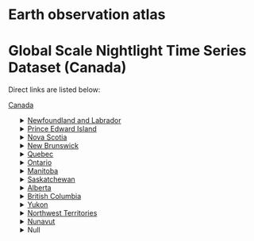 # Earth observation atlas
 # Global Scale Nightlight Time Series Dataset (Canada)
Direct links are listed below:

<a href="https://eoatlas-nightlight.s3.amazonaws.com/eoatlas-monthly-nightlight-00039.csv">Canada</a>
<ul>
<details>
<summary><a href="https://eoatlas-nightlight.s3.amazonaws.com/eoatlas-monthly-nightlight-00834.csv">Newfoundland and Labrador</a></summary>
<ul>
<ol>
</ul>
</ol>
</details>
<details>
<summary><a href="https://eoatlas-nightlight.s3.amazonaws.com/eoatlas-monthly-nightlight-00835.csv">Prince Edward Island</a></summary>
<ul>
<ol>
</ul>
</ol>
</details>
<details>
<summary><a href="https://eoatlas-nightlight.s3.amazonaws.com/eoatlas-monthly-nightlight-00836.csv">Nova Scotia</a></summary>
<ul>
<ol>
</ul>
</ol>
</details>
<details>
<summary><a href="https://eoatlas-nightlight.s3.amazonaws.com/eoatlas-monthly-nightlight-00837.csv">New Brunswick</a></summary>
<ul>
<ol>
</ul>
</ol>
</details>
<details>
<summary><a href="https://eoatlas-nightlight.s3.amazonaws.com/eoatlas-monthly-nightlight-00838.csv">Quebec</a></summary>
<ul>
<ol>
</ul>
</ol>
</details>
<details>
<summary><a href="https://eoatlas-nightlight.s3.amazonaws.com/eoatlas-monthly-nightlight-00839.csv">Ontario</a></summary>
<ul>
<ol>
</ul>
</ol>
</details>
<details>
<summary><a href="https://eoatlas-nightlight.s3.amazonaws.com/eoatlas-monthly-nightlight-00840.csv">Manitoba</a></summary>
<ul>
<ol>
<li><a href="https://eoatlas-nightlight.s3.amazonaws.com/eoatlas-monthly-nightlight-18655.csv">Southeast / Sud-est</a></li><li><a href="https://eoatlas-nightlight.s3.amazonaws.com/eoatlas-monthly-nightlight-18656.csv">South Central / Centre sud</a></li><li><a href="https://eoatlas-nightlight.s3.amazonaws.com/eoatlas-monthly-nightlight-18657.csv">Southwest / Sud-ouest</a></li><li><a href="https://eoatlas-nightlight.s3.amazonaws.com/eoatlas-monthly-nightlight-18658.csv">North Central / Centre nord</a></li><li><a href="https://eoatlas-nightlight.s3.amazonaws.com/eoatlas-monthly-nightlight-18659.csv">Winnipeg</a></li><li><a href="https://eoatlas-nightlight.s3.amazonaws.com/eoatlas-monthly-nightlight-18660.csv">Interlake</a></li><li><a href="https://eoatlas-nightlight.s3.amazonaws.com/eoatlas-monthly-nightlight-18661.csv">Parklands</a></li><li><a href="https://eoatlas-nightlight.s3.amazonaws.com/eoatlas-monthly-nightlight-18662.csv">North / Nord</a></li></ul>
</ol>
</details>
<details>
<summary><a href="https://eoatlas-nightlight.s3.amazonaws.com/eoatlas-monthly-nightlight-00841.csv">Saskatchewan</a></summary>
<ul>
<ol>
<li><a href="https://eoatlas-nightlight.s3.amazonaws.com/eoatlas-monthly-nightlight-18663.csv">Regina--Moose Mountain</a></li><li><a href="https://eoatlas-nightlight.s3.amazonaws.com/eoatlas-monthly-nightlight-18664.csv">Swift Current--Moose Jaw</a></li><li><a href="https://eoatlas-nightlight.s3.amazonaws.com/eoatlas-monthly-nightlight-18665.csv">Saskatoon--Biggar</a></li><li><a href="https://eoatlas-nightlight.s3.amazonaws.com/eoatlas-monthly-nightlight-18666.csv">Yorkton--Melville</a></li><li><a href="https://eoatlas-nightlight.s3.amazonaws.com/eoatlas-monthly-nightlight-18667.csv">Prince Albert</a></li><li><a href="https://eoatlas-nightlight.s3.amazonaws.com/eoatlas-monthly-nightlight-18668.csv">Northern / Nord</a></li></ul>
</ol>
</details>
<details>
<summary><a href="https://eoatlas-nightlight.s3.amazonaws.com/eoatlas-monthly-nightlight-00842.csv">Alberta</a></summary>
<ul>
<ol>
<li><a href="https://eoatlas-nightlight.s3.amazonaws.com/eoatlas-monthly-nightlight-18669.csv">Lethbridge--Medicine Hat</a></li><li><a href="https://eoatlas-nightlight.s3.amazonaws.com/eoatlas-monthly-nightlight-18670.csv">Camrose--Drumheller</a></li><li><a href="https://eoatlas-nightlight.s3.amazonaws.com/eoatlas-monthly-nightlight-18671.csv">Calgary</a></li><li><a href="https://eoatlas-nightlight.s3.amazonaws.com/eoatlas-monthly-nightlight-18672.csv">Banff--Jasper--Rocky Mountain*</a></li><li><a href="https://eoatlas-nightlight.s3.amazonaws.com/eoatlas-monthly-nightlight-18673.csv">Red Deer</a></li><li><a href="https://eoatlas-nightlight.s3.amazonaws.com/eoatlas-monthly-nightlight-18674.csv">Edmonton</a></li><li><a href="https://eoatlas-nightlight.s3.amazonaws.com/eoatlas-monthly-nightlight-18675.csv">Athabasca--Grande Prairie--Pe*</a></li><li><a href="https://eoatlas-nightlight.s3.amazonaws.com/eoatlas-monthly-nightlight-18676.csv">Wood Buffalo--Cold Lake</a></li></ul>
</ol>
</details>
<details>
<summary><a href="https://eoatlas-nightlight.s3.amazonaws.com/eoatlas-monthly-nightlight-00843.csv">British Columbia</a></summary>
<ul>
<ol>
</ul>
</ol>
</details>
<details>
<summary><a href="https://eoatlas-nightlight.s3.amazonaws.com/eoatlas-monthly-nightlight-00844.csv">Yukon</a></summary>
<ul>
<ol>
<li><a href="https://eoatlas-nightlight.s3.amazonaws.com/eoatlas-monthly-nightlight-18685.csv">Yukon</a></li></ul>
</ol>
</details>
<details>
<summary><a href="https://eoatlas-nightlight.s3.amazonaws.com/eoatlas-monthly-nightlight-00845.csv">Northwest Territories</a></summary>
<ul>
<ol>
</ul>
</ol>
</details>
<details>
<summary><a href="https://eoatlas-nightlight.s3.amazonaws.com/eoatlas-monthly-nightlight-00846.csv">Nunavut</a></summary>
<ul>
<ol>
</ul>
</ol>
</details>
<details>
<summary>Null</summary>
<ul>
<ol>
<li><a href="https://eoatlas-nightlight.s3.amazonaws.com/eoatlas-monthly-nightlight-18612.csv">Avalon Peninsula</a></li><li><a href="https://eoatlas-nightlight.s3.amazonaws.com/eoatlas-monthly-nightlight-18613.csv">South Coast--Burin Peninsula *</a></li><li><a href="https://eoatlas-nightlight.s3.amazonaws.com/eoatlas-monthly-nightlight-18614.csv">West Coast--Northern Peninsul*</a></li><li><a href="https://eoatlas-nightlight.s3.amazonaws.com/eoatlas-monthly-nightlight-18615.csv">Notre Dame--Central Bonavista*</a></li><li><a href="https://eoatlas-nightlight.s3.amazonaws.com/eoatlas-monthly-nightlight-18616.csv">Prince Edward Island / Île-du</a></li><li><a href="https://eoatlas-nightlight.s3.amazonaws.com/eoatlas-monthly-nightlight-18617.csv">Cape Breton</a></li><li><a href="https://eoatlas-nightlight.s3.amazonaws.com/eoatlas-monthly-nightlight-18618.csv">North Shore / Côte-nord</a></li><li><a href="https://eoatlas-nightlight.s3.amazonaws.com/eoatlas-monthly-nightlight-18619.csv">Annapolis Valley</a></li><li><a href="https://eoatlas-nightlight.s3.amazonaws.com/eoatlas-monthly-nightlight-18620.csv">Southern / Sud</a></li><li><a href="https://eoatlas-nightlight.s3.amazonaws.com/eoatlas-monthly-nightlight-18621.csv">Halifax</a></li><li><a href="https://eoatlas-nightlight.s3.amazonaws.com/eoatlas-monthly-nightlight-18622.csv">Campbellton--Miramichi</a></li><li><a href="https://eoatlas-nightlight.s3.amazonaws.com/eoatlas-monthly-nightlight-18623.csv">Moncton--Richibucto</a></li><li><a href="https://eoatlas-nightlight.s3.amazonaws.com/eoatlas-monthly-nightlight-18624.csv">Saint John--St. Stephen</a></li><li><a href="https://eoatlas-nightlight.s3.amazonaws.com/eoatlas-monthly-nightlight-18625.csv">Fredericton--Oromocto</a></li><li><a href="https://eoatlas-nightlight.s3.amazonaws.com/eoatlas-monthly-nightlight-18626.csv">Edmundston--Woodstock</a></li><li><a href="https://eoatlas-nightlight.s3.amazonaws.com/eoatlas-monthly-nightlight-18627.csv">Gaspésie--Îles-de-la-Madelei</a></li><li><a href="https://eoatlas-nightlight.s3.amazonaws.com/eoatlas-monthly-nightlight-18628.csv">Bas-Saint-Laurent</a></li><li><a href="https://eoatlas-nightlight.s3.amazonaws.com/eoatlas-monthly-nightlight-18629.csv">Capitale-Nationale</a></li><li><a href="https://eoatlas-nightlight.s3.amazonaws.com/eoatlas-monthly-nightlight-18630.csv">Chaudière-Appalaches</a></li><li><a href="https://eoatlas-nightlight.s3.amazonaws.com/eoatlas-monthly-nightlight-18631.csv">Estrie</a></li><li><a href="https://eoatlas-nightlight.s3.amazonaws.com/eoatlas-monthly-nightlight-18632.csv">Centre-du-Québec</a></li><li><a href="https://eoatlas-nightlight.s3.amazonaws.com/eoatlas-monthly-nightlight-18633.csv">Montérégie</a></li><li><a href="https://eoatlas-nightlight.s3.amazonaws.com/eoatlas-monthly-nightlight-18634.csv">Montréal</a></li><li><a href="https://eoatlas-nightlight.s3.amazonaws.com/eoatlas-monthly-nightlight-18635.csv">Laval</a></li><li><a href="https://eoatlas-nightlight.s3.amazonaws.com/eoatlas-monthly-nightlight-18636.csv">Lanaudière</a></li><li><a href="https://eoatlas-nightlight.s3.amazonaws.com/eoatlas-monthly-nightlight-18637.csv">Laurentides</a></li><li><a href="https://eoatlas-nightlight.s3.amazonaws.com/eoatlas-monthly-nightlight-18638.csv">Outaouais</a></li><li><a href="https://eoatlas-nightlight.s3.amazonaws.com/eoatlas-monthly-nightlight-18639.csv">Abitibi-Témiscamingue</a></li><li><a href="https://eoatlas-nightlight.s3.amazonaws.com/eoatlas-monthly-nightlight-18640.csv">Mauricie</a></li><li><a href="https://eoatlas-nightlight.s3.amazonaws.com/eoatlas-monthly-nightlight-18641.csv">Saguenay--Lac-Saint-Jean</a></li><li><a href="https://eoatlas-nightlight.s3.amazonaws.com/eoatlas-monthly-nightlight-18642.csv">Côte-Nord</a></li><li><a href="https://eoatlas-nightlight.s3.amazonaws.com/eoatlas-monthly-nightlight-18643.csv">Nord-du-Québec</a></li><li><a href="https://eoatlas-nightlight.s3.amazonaws.com/eoatlas-monthly-nightlight-18644.csv">Ottawa</a></li><li><a href="https://eoatlas-nightlight.s3.amazonaws.com/eoatlas-monthly-nightlight-18645.csv">Kingston--Pembroke</a></li><li><a href="https://eoatlas-nightlight.s3.amazonaws.com/eoatlas-monthly-nightlight-18646.csv">Muskoka--Kawarthas</a></li><li><a href="https://eoatlas-nightlight.s3.amazonaws.com/eoatlas-monthly-nightlight-18647.csv">Toronto</a></li><li><a href="https://eoatlas-nightlight.s3.amazonaws.com/eoatlas-monthly-nightlight-18648.csv">Kitchener--Waterloo--Barrie</a></li><li><a href="https://eoatlas-nightlight.s3.amazonaws.com/eoatlas-monthly-nightlight-18649.csv">Hamilton--Niagara Peninsula</a></li><li><a href="https://eoatlas-nightlight.s3.amazonaws.com/eoatlas-monthly-nightlight-18650.csv">London</a></li><li><a href="https://eoatlas-nightlight.s3.amazonaws.com/eoatlas-monthly-nightlight-18651.csv">Windsor--Sarnia</a></li><li><a href="https://eoatlas-nightlight.s3.amazonaws.com/eoatlas-monthly-nightlight-18652.csv">Stratford--Bruce Peninsula</a></li><li><a href="https://eoatlas-nightlight.s3.amazonaws.com/eoatlas-monthly-nightlight-18653.csv">Northeast / Nord-est</a></li><li><a href="https://eoatlas-nightlight.s3.amazonaws.com/eoatlas-monthly-nightlight-18654.csv">Northwest / Nord-ouest</a></li><li><a href="https://eoatlas-nightlight.s3.amazonaws.com/eoatlas-monthly-nightlight-18677.csv">Vancouver Island and Coast / *</a></li><li><a href="https://eoatlas-nightlight.s3.amazonaws.com/eoatlas-monthly-nightlight-18678.csv">Lower Mainland--Southwest / L*</a></li><li><a href="https://eoatlas-nightlight.s3.amazonaws.com/eoatlas-monthly-nightlight-18679.csv">Thompson--Okanagan</a></li><li><a href="https://eoatlas-nightlight.s3.amazonaws.com/eoatlas-monthly-nightlight-18680.csv">Kootenay</a></li><li><a href="https://eoatlas-nightlight.s3.amazonaws.com/eoatlas-monthly-nightlight-18681.csv">Cariboo</a></li><li><a href="https://eoatlas-nightlight.s3.amazonaws.com/eoatlas-monthly-nightlight-18682.csv">North Coast / Côte-nord</a></li><li><a href="https://eoatlas-nightlight.s3.amazonaws.com/eoatlas-monthly-nightlight-18683.csv">Nechako</a></li><li><a href="https://eoatlas-nightlight.s3.amazonaws.com/eoatlas-monthly-nightlight-18684.csv">Northeast / Nord-est</a></li><li><a href="https://eoatlas-nightlight.s3.amazonaws.com/eoatlas-monthly-nightlight-18686.csv">Northwest Territories / Terri*</a></li><li><a href="https://eoatlas-nightlight.s3.amazonaws.com/eoatlas-monthly-nightlight-18687.csv">Nunavut</a></li></ul>
</ol>
</details>
